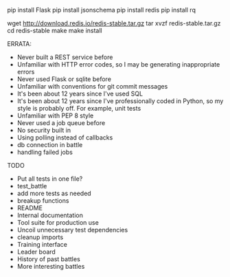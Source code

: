 pip install Flask
pip install jsonschema
pip install redis
pip install rq

wget http://download.redis.io/redis-stable.tar.gz
tar xvzf redis-stable.tar.gz
cd redis-stable
make
make install

ERRATA:

- Never built a REST service before
- Unfamiliar with HTTP error codes, so I may be generating inappropriate
  errors
- Never used Flask or sqlite before
- Unfamiliar with conventions for git commit messages
- It's been about 12 years since I've used SQL
- It's been about 12 years since I've professionally coded in Python,
  so my style is probably off. For example, unit tests
- Unfamiliar with PEP 8 style
- Never used a job queue before
- No security built in
- Using polling instead of callbacks
- db connection in battle
- handling failed jobs

TODO
- Put all tests in one file?
- test_battle
- add more tests as needed
- breakup functions
- README
- Internal documentation
- Tool suite for production use
- Uncoil unnecessary test dependencies
- cleanup imports
- Training interface
- Leader board
- History of past battles
- More interesting battles

